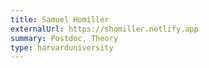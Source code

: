 ```yaml
---
title: Samuel Homiller
externalUrl: https://shomiller.netlify.app
summary: Postdoc, Theory
type: harvarduniversity
---
```

